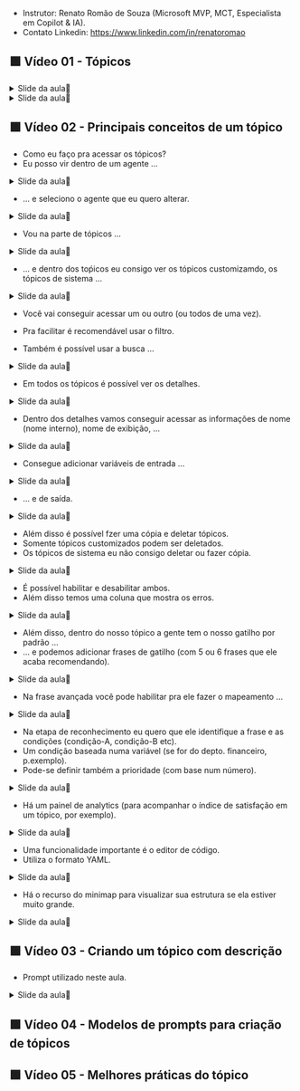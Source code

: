 
- Instrutor: Renato Romão de Souza (Microsoft MVP, MCT, Especialista em Copilot & IA).
- Contato Linkedin: https://www.linkedin.com/in/renatoromao

## 🟩 Vídeo 01 - Tópicos

<details>
<summary> Slide da aula🔻</summary>
<p align="center">
    <img src="images/image.png" alt="" width="840">
</p>
</details>

<details>
<summary> Slide da aula🔻</summary>
<p align="center">
    <img src="images/image-2.png" alt="" width="840">
</p>
</details>


## 🟩 Vídeo 02 - Principais conceitos de um tópico

- Como eu faço pra acessar os tópicos?
- Eu posso vir dentro de um agente ...

<details>
<summary> Slide da aula🔻</summary>
<p align="center">
    <img src="images/image-3.png" alt="" width="840">
</p>
</details>

- ... e seleciono o agente que eu quero alterar.

<details>
<summary> Slide da aula🔻</summary>
<p align="center">
    <img src="images/image-4.png" alt="" width="840">
</p>
</details>

- Vou na parte de tópicos ...

<details>
<summary> Slide da aula🔻</summary>
<p align="center">
    <img src="images/image-5.png" alt="" width="840">
</p>
</details>

- ... e dentro dos toṕicos eu consigo ver os tópicos customizamdo, os tópicos de sistema ...

<details>
<summary> Slide da aula🔻</summary>
<p align="center">
    <img src="images/image-6.png" alt="" width="840">
</p>
</details>

- Você vai conseguir acessar um ou outro (ou todos de uma vez).
- Pra facilitar é recomendável usar o filtro.

- Também é possível usar a busca ...

<details>
<summary> Slide da aula🔻</summary>
<p align="center">
    <img src="images/image-7.png" alt="" width="840">
</p>
</details>

- Em todos os tópicos é possível ver os detalhes.

<details>
<summary> Slide da aula🔻</summary>
<p align="center">
    <img src="images/image-8.png" alt="" width="840">
</p>
</details>

- Dentro dos detalhes vamos conseguir acessar as informações de nome (nome interno), nome de exibição, ... 

<details>
<summary> Slide da aula🔻</summary>
<p align="center">
    <img src="images/image-9.png" alt="" width="840">
</p>
</details>

- Consegue adicionar variáveis de entrada ...

<details>
<summary> Slide da aula🔻</summary>
<p align="center">
    <img src="images/image-10.png" alt="" width="840">
</p>
</details>

- ... e de saída.

<details>
<summary> Slide da aula🔻</summary>
<p align="center">
    <img src="images/image-11.png" alt="" width="840">
</p>
</details>

- Além disso é possível fzer uma cópia e deletar tópicos.
- Somente tópicos customizados podem ser deletados.
- Os tópicos de sistema eu não consigo deletar ou fazer cópia.

<details>
<summary> Slide da aula🔻</summary>
<p align="center">
    <img src="images/image-12.png" alt="" width="840">
</p>
</details>

- É possível habilitar e desabilitar ambos.
- Além disso temos uma coluna que mostra os erros.

<details>
<summary> Slide da aula🔻</summary>
<p align="center">
    <img src="images/image-13.png" alt="" width="840">
</p>
</details>

- Além disso, dentro do nosso tópico a gente tem o nosso gatilho por padrão ...
- ... e podemos adicionar frases de gatilho (com 5 ou 6 frases que ele acaba recomendando).

<details>
<summary> Slide da aula🔻</summary>
<p align="center">
    <img src="images/image-14.png" alt="" width="840">
</p>
</details>

- Na frase avançada você pode habilitar pra ele fazer o mapeamento ...

<details>
<summary> Slide da aula🔻</summary>
<p align="center">
    <img src="images/image-15.png" alt="" width="840">
</p>
</details>

- Na etapa de reconhecimento eu quero que ele identifique a frase e as condições (condição-A, condição-B etc).
- Um condição baseada numa variável (se for do depto. financeiro, p.exemplo).
- Pode-se definir também a prioridade (com base num número).

<details>
<summary> Slide da aula🔻</summary>
<p align="center">
    <img src="images/image-16.png" alt="" width="840">
</p>
</details>

- Há um painel de analytics (para acompanhar o índice de satisfação em um tópico, por exemplo).

<details>
<summary> Slide da aula🔻</summary>
<p align="center">
    <img src="images/image-17.png" alt="" width="840">
</p>
</details>

- Uma funcionalidade importante é o editor de código.
- Utiliza o formato YAML.

<details>
<summary> Slide da aula🔻</summary>
<p align="center">
    <img src="images/image-18.png" alt="" width="840">
</p>
</details>

- Há o recurso do minimap para visualizar sua estrutura se ela estiver muito grande.

<details>
<summary> Slide da aula🔻</summary>
<p align="center">
    <img src="images/image-19.png" alt="" width="840">
</p>
</details>


## 🟩 Vídeo 03 - Criando um tópico com descrição

- Prompt utilizado neste aula.

<details>
<summary> Slide da aula🔻</summary>
<p align="center">
    <img src="images/image-20.png" alt="" width="840">
</p>
</details>


## 🟩 Vídeo 04 - Modelos de prompts para criação de tópicos


## 🟩 Vídeo 05 - Melhores práticas do tópico

